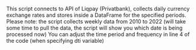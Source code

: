 This script connects to API of Liqpay (Privatbank), collects daily currency exchange rates and stores inside a DataFrame for the specified periods. Please note: the script collects weekly data from 2010 to 2022 (will take some time to pull the data, the script will show you which date is being processed now)
You can adjust the time period and frequency in line 4 of the code (when specifying dti variable)
